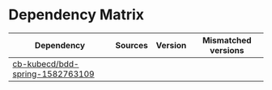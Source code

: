 # Dependency Matrix

Dependency | Sources | Version | Mismatched versions
---------- | ------- | ------- | -------------------
[cb-kubecd/bdd-spring-1582763109](https://github.com/cb-kubecd/bdd-spring-1582763109.git) |  | []() | 
